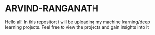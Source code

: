 # ARVIND-RANGANATH
Hello all! In this repositort i will be uploading my machine learning/deep learning projects. Feel free to view the projects and gain insights into it
